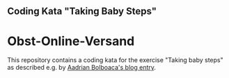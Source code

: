 ## Coding Kata "Taking Baby Steps"

# Obst-Online-Versand

This repository contains a coding kata for the exercise "Taking baby steps" as described e.g. by
[Aadrian Bolboaca's blog entry](http://blog.adrianbolboaca.ro/2013/03/taking-baby-steps/).